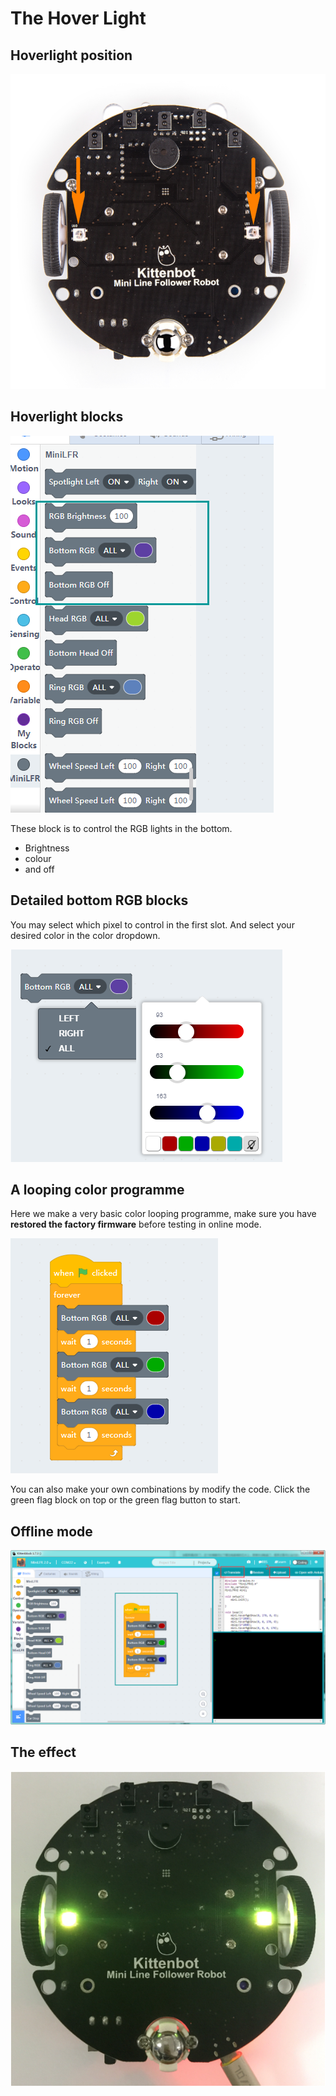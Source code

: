# The Hover Light

## Hoverlight position

![](./images/c5_01.png)

## Hoverlight blocks

![](./images/c5_02.png)

These block is to control the RGB lights in the bottom.

- Brightness
- colour
- and off

## Detailed bottom RGB blocks

You may select which pixel to control in the first slot. And select your desired color in the color dropdown.

![](./images/c5_03.png)

## A looping color programme

Here we make a very basic color looping programme, make sure you have **restored the factory firmware** before testing in online mode.

![](./images/c5_04.png)

You can also make your own combinations by modify the code. Click the green flag block on top or the green flag button to start.

## Offline mode

![](./images/c5_05.png)

## The effect

![](./images/c5_06.png)
